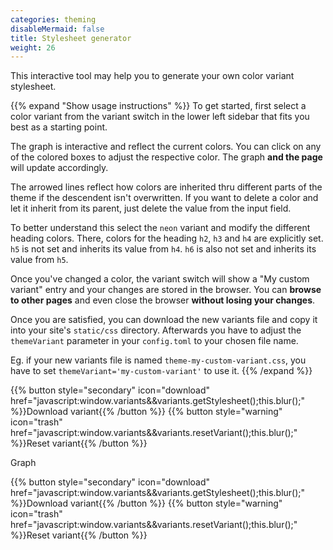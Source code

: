 ```yaml
---
categories: theming
disableMermaid: false
title: Stylesheet generator
weight: 26
---
```


This interactive tool may help you to generate your own color variant stylesheet.

{{% expand "Show usage instructions" %}}
To get started, first select a color variant from the variant switch in the lower left sidebar that fits you best as a starting point.

The graph is interactive and reflect the current colors. You can click on any of the colored boxes to adjust the respective color. The graph **and the page** will update accordingly.

The arrowed lines reflect how colors are inherited thru different parts of the theme if the descendent isn't overwritten. If you want to delete a color and let it inherit from its parent, just delete the value from the input field.

To better understand this select the `neon` variant and modify the different heading colors. There, colors for the heading `h2`, `h3` and `h4` are explicitly set. `h5` is not set and inherits its value from `h4`. `h6` is also not set and inherits its value from `h5`.

Once you've changed a color, the variant switch will show a "My custom variant" entry and your changes are stored in the browser. You can **browse to other pages** and even close the browser **without losing your changes**.

Once you are satisfied, you can download the new variants file and copy it into your site's `static/css` directory. Afterwards you have to adjust the `themeVariant` parameter in your `config.toml` to your chosen file name.

Eg. if your new variants file is named `theme-my-custom-variant.css`, you have to set `themeVariant='my-custom-variant'` to use it.
{{% /expand %}}

{{% button style="secondary" icon="download" href="javascript:window.variants&&variants.getStylesheet();this.blur();" %}}Download variant{{% /button %}}
{{% button style="warning" icon="trash" href="javascript:window.variants&&variants.resetVariant();this.blur();" %}}Reset variant{{% /button %}}

<div id="vargenerator" class="mermaid" style="background-color: var(--INTERNAL-MAIN-TEXT-color);">Graph</div>

{{% button style="secondary" icon="download" href="javascript:window.variants&&variants.getStylesheet();this.blur();" %}}Download variant{{% /button %}}
{{% button style="warning" icon="trash" href="javascript:window.variants&&variants.resetVariant();this.blur();" %}}Reset variant{{% /button %}}

<script>
window.variants && variants.generator( '#vargenerator' );
</script>
